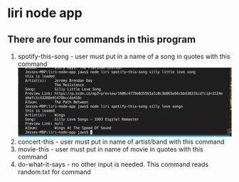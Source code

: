 # liri node app #

## There are four commands in this program ##
1. spotify-this-song - user must put in a name of a song in quotes with this command
![Spotify This Snap](./spotify-this-song.png)
2. concert-this - user must put in name of artist/band with this command
3. movie-this - user must put in name of movie in quotes with this command
4. do-what-it-says - no other input is needed. This command reads random.txt for command



